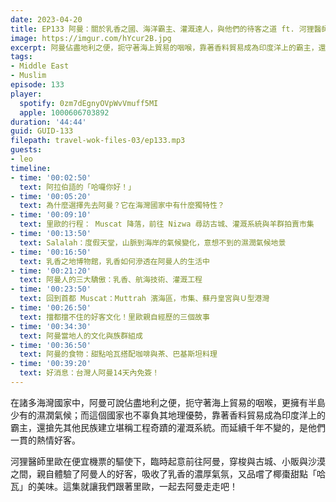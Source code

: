 ```yaml
---
date: 2023-04-20
title: EP133 阿曼：關於乳香之國、海洋霸主、灌溉達人，與他們的待客之道 ft. 河狸醫師 里歐
image: https://imgur.com/hYcur2B.jpg
excerpt: 阿曼佔盡地利之便，扼守著海上貿易的咽喉，靠著香料貿易成為印度洋上的霸主，還搶先其他民族建立堪稱工程奇蹟的灌溉系統。而延續千年不變的，是他們一貫的熱情好客。這集就讓我們跟著里歐，一起去阿曼走走吧！
tags:
- Middle East
- Muslim
episode: 133
player:
  spotify: 0zm7dEgnyOVpWvVmuff5MI
  apple: 1000606703892
duration: '44:44'
guid: GUID-133
filepath: travel-wok-files-03/ep133.mp3
guests:
- leo
timeline:
- time: '00:02:50'
  text: 阿拉伯語的「哈囉你好！」
- time: '00:05:20'
  text: 為什麼選擇先去阿曼？它在海灣國家中有什麼獨特性？
- time: '00:09:10'
  text: 里歐的行程： Muscat 降落，前往 Nizwa 尋訪古城、灌溉系統與羊群拍賣市集
- time: '00:13:50'
  text: Salalah：度假天堂，山脈到海岸的氣候變化，意想不到的濕潤氣候地景
- time: '00:16:50'
  text: 乳香之地博物館，乳香如何滲透在阿曼人的生活中
- time: '00:21:20'
  text: 阿曼人的三大驕傲：乳香、航海技術、灌溉工程
- time: '00:23:50'
  text: 回到首都 Muscat：Muttrah 濱海區，市集、蘇丹皇宮與Ｕ型港灣
- time: '00:26:50'
  text: 擋都擋不住的好客文化！里歐親自經歷的三個故事
- time: '00:34:30'
  text: 阿曼當地人的文化與族群組成
- time: '00:36:50'
  text: 阿曼的食物：甜點哈瓦搭配咖啡與茶、巴基斯坦料理
- time: '00:39:20'
  text: 好消息：台灣人阿曼14天內免簽！
---
```

在諸多海灣國家中，阿曼可說佔盡地利之便，扼守著海上貿易的咽喉，更擁有半島少有的濕潤氣候；而這個國家也不辜負其地理優勢，靠著香料貿易成為印度洋上的霸主，還搶先其他民族建立堪稱工程奇蹟的灌溉系統。而延續千年不變的，是他們一貫的熱情好客。

河狸醫師里歐在便宜機票的驅使下，臨時起意前往阿曼，穿梭與古城、小販與沙漠之間，親自體驗了阿曼人的好客，吸收了乳香的濃厚氣氛，又品嚐了椰棗甜點「哈瓦」的美味。這集就讓我們跟著里歐，一起去阿曼走走吧！

